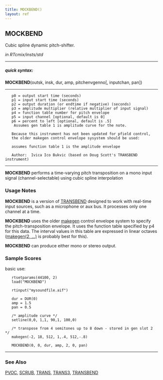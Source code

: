 ```yaml
---
title: MOCKBEND()
layout: ref
---
```


## MOCKBEND

Cubic spline dynamic pitch-shifter.

*in RTcmix/insts/std*  
  

-----

##### quick syntax:

**MOCKBEND**(outsk, insk, dur, amp, pitchenvgenno\[, inputchan, pan\])

-----

  

``` 
   p0 = output start time (seconds)
   p1 = input start time (seconds)
   p2 = output duration (or endtime if negative) (seconds)
   p3 = amplitude multiplier (relative multiplier of input signal)
   p4 = function table number for pitch envelope
   p5 = input channel [optional, default is 0]
   p6 = percent to left [optional, default is .5]
    Assumes gen table 1 is amplitude curve for the note.

   Because this instrument has not been updated for pfield control,
   the older makegen control envelope sysystem should be used:

   assumes function table 1 is the amplitude envelope

   Author:  Ivica Ico Bukvic (based on Doug Scott's TRANSBEND instrument)
```

  

-----

  
**MOCKBEND** performs a time-varying pitch transposition on a mono input
signal (channel-selectable) using cubic spline interpolation

### Usage Notes

**MOCKBEND** is a version of [TRANSBEND](TRANSBEND.html) designed to
work with real-time input sources, such as a microphone or aux bus. It
processes only one channel at a time.

**MOCKBEND** uses the older [makegen](../scorefile/makegen.html) control
envelope system to specify the pitch-transposition envelope. It uses the
function table specified by p4 for this data. The interval values in
this table are expressed in linear octaves ([makegen(2,
...)](../scorefile/gen2.html) is probably best for this).

**MOCKBEND** can produce either mono or stereo output.

### Sample Scores

basic use:

``` 
   rtsetparams(44100, 2)
   load("MOCKBEND")

   rtinput("mysoundfile.aif")
   
   dur = DUR(0)
   amp = 1.5
   pan = 0.5
   
   /* amplitude curve */
   setline(0,0, 1,1, 90,1, 100,0)
   
   /* transpose from 4 semitones up to 8 down - stored in gen slot 2 */
   makegen(-2, 18, 512, 1,.4, 512,-.8)
   
   MOCKBEND(0, 0, dur, amp, 2, 0, pan)
```

  

-----

### See Also

[PVOC](PVOC.html), [SCRUB](SCRUB.html), [TRANS](TRANS.html),
[TRANS3](TRANS3.html), [TRANSBEND](TRANSBEND.html)
